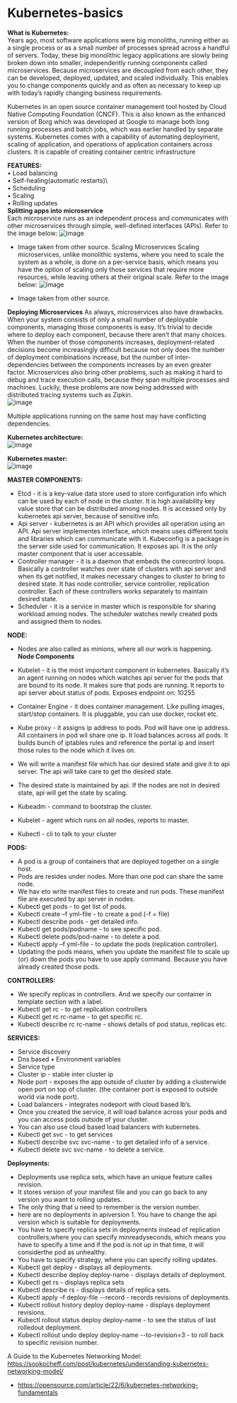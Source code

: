 # Kubernetes-basics

**What is Kubernetes:**\
Years ago, most software applications were big monoliths, running either as a single process or as a small number of processes spread across a handful of servers.
Today, these big monolithic legacy applications are slowly being broken down into smaller, independently running components called microservices.
Because microservices are decoupled from each other, they can be developed, deployed, updated, and scaled individually. This enables you to change components quickly and as often as necessary to keep up with today’s rapidly changing business requirements.

Kubernetes in an open source container management tool hosted by Cloud Native Computing Foundation (CNCF). This is also known as the enhanced version of Borg which was developed at Google to manage both long running processes and batch jobs, which was earlier handled by separate systems. Kubernetes comes with a capability of automating deployment, scaling of application, and operations of application containers across clusters. It is capable of creating container centric infrastructure

**FEATURES:**\
•	Load balancing \
•	Self-healing(automatic restarts)\  
•	Scheduling \
•	Scaling \
•	Rolling updates\
**Splitting apps into microservice** \
Each microservice runs as an independent process and communicates with other microservices through simple, well-defined interfaces (APIs). Refer to the image below:
![image](https://user-images.githubusercontent.com/82542326/127751701-370c4cc2-3f99-45eb-9d1c-ac37644f1f9e.png)

 - Image taken from other source.
Scaling Microservices
Scaling microservices, unlike monolithic systems, where you need to scale the system as a whole, is done on a per-service basis, which means you have the option of scaling only those services that require more resources, while leaving others at their original scale. Refer to the image below:
 ![image](https://user-images.githubusercontent.com/82542326/127751714-e0d25bbb-a078-4a0e-9f74-fd921ec6aa89.png)

- Image taken from other source.

**Deploying Microservices**
As always, microservices also have drawbacks. When your system consists of only a small number of deployable components, managing those components is easy. It’s trivial to decide where to deploy each component, because there aren’t that many choices.
When the number of those components increases, deployment-related decisions become increasingly difficult because not only does the number of deployment combinations increase, but the number of inter-dependencies between the components increases by an even greater factor.
Microservices also bring other problems, such as making it hard to debug and trace execution calls, because they span multiple processes and machines. Luckily, these problems are now being addressed with distributed tracing systems such as Zipkin.\
 ![image](https://user-images.githubusercontent.com/82542326/127751717-cb75e092-7a2a-4872-b584-0d933b19bf3b.png)

Multiple applications running on the same host may have conflicting dependencies.

**Kubernetes architecture:**\
![image](https://user-images.githubusercontent.com/82542326/127751721-71967673-622e-43d7-8df5-52b6915b5f3b.png)

 
**Kubernetes master:**\
![image](https://user-images.githubusercontent.com/82542326/127751726-5249c38b-70ce-4300-9622-689790c3c75d.png)

 
**MASTER COMPONENTS:**
- Etcd - it is a key-value data store used to store configuration info which can be used by each of node in the cluster. It is high availability key value store that can be distributed among nodes. It is accessed only by kubernetes api server, because of sensitive info.
- Api server - kubernetes is an API which provides all operation using an API. Api server implementes interface, which means uses different tools and libraries which can communicate with it. Kubeconfig is a package in the server side used for communication. It exposes api. It is the only master component that is user accessable. 
- Controller manager - it is a daemon that embeds the corecontrol loops. Basically a controller watches over state of clusters with api server and when its get notified, it makes necessary changes to cluster to bring to desired state. It has node controller, service controller, replication controller. Each of these controllers works separately to maintain desired state. 
- Scheduler - it is a service in master which is responsible for sharing workload among nodes. The scheduler watches newly created pods and assigned them to nodes.

**NODE:** 
- Nodes are also called as minions, where all our work is happening.  
**Node Components**
- Kubelet - it is the most important component in kubernetes. Basically it’s an agent running on nodes which watches api server for the pods that are bound to its node. It makes sure that pods are running. It reports to api server about status of pods. Exposes endpoint on: 10255
- Container Engine - it does container management. Like pulling images, start/stop containers. It is pluggable, you can use docker, rocket etc. 
- Kube proxy - it assigns ip address to pods. Pod will have one ip address. All containers in pod wil share one ip. It load balances across all pods. It builds bunch of iptables rules and reference the portal ip and insert those rules to the node which it lives on. 
- We will write a manifest file which has our desired state and give it to api server. The api will take care to get the desired state.
- The desired state is maintained by api. If the nodes are not in desired state, api will get the state by scaling.

-	Kubeadm - command to bootstrap the cluster.
-	Kubelet - agent which runs on all nodes, reports to master. 
-	Kubectl - cli to talk to your cluster

**PODS:**
- A pod is a group of containers that are deployed together on a single host. 
- Pods are resides under nodes. More than one pod can share the same node. 
- We hav eto write manifest files to create and run pods. These manifest file are executed by api server in nodes. 
- Kubectl get pods - to get list of pods. 
- Kubectl create –f yml-file - to create a pod (-f = file) 
- Kubectl describe pods - get detailed info. 
- Kubectl get pods/podname - to see specific pod. 
- Kubectl delete pods/pod-name - to delete a pod. 
- Kubectl apply –f yml-file - to update the pods (replication controller). 
- Updating the pods means, when you update the manifest file to scale up (or) down the pods you have to use apply command. Because you have already created those pods.

**CONTROLLERS:**
- We specify replicas in controllers. And we specify our container in template section with a label. 
- Kubectl get rc - to get replication controllers 
- Kubectl get rc rc-name - to get specific rc. 
- Kubectl describe rc rc-name - shows details of pod status, replicas etc. 

**SERVICES:**
- Service discovery 
- Dns based • Environment variables 
- Service type 
- Cluster ip - stable inter cluster ip 
- Node port - exposes the app outside of cluster by adding a clusterwide open port on top of cluster. (the container port is exposed to outside world via node port). 
- Load balancers - integrates nodeport with cloud based lb’s. 
- Once you created the service, it will load balance across your pods and you can access pods outside of your cluster. 
- You can also use cloud based load balancers with kubernetes. 
- Kubectl get svc - to get services 
- Kubectl describe svc svc-name - to get detailed info of a service. 
- Kubectl delete svc svc-name - to delete a service. 

**Deployments:**

- Deployments use replica sets, which have an unique feature calles revision. 
- It stores version of your manifest file and you can go back to any version you want to rolling updates.
- The only thing that u need to remember is the version number. 
- here are no deployments in apiversion 1. You have to change the api version which is suitable for deployments. 
- You have to specify replica sets in deployments instead of replication controllers,where you can specify minreadyseconds, which means you have to specify a time and if the pod is not up in that time, it will considerthe pod as unhealthy. 
- You have to specify strategy, where you can specify rolling updates. 
- Kubectl get deploy - displays all deployments. 
- Kubectl describe deploy deploy-name - displays details of deployment. 
- Kubectl get rs - displays replica sets 
- Kubectl describe rs - displays details of replica sets. 
- Kubectl apply –f deploy-file --record - records revisions of deployments. 
- Kubectl rollout history deploy deploy-name - displays deployment revisions. 
- Kubectl rollout status deploy deploy-name - to see the status of last rolledout deployment. 
- Kubectl rollout undo deploy deploy-name --to-revision=3 - to roll back to specific revision number.


A Guide to the Kubernetes Networking Model:
https://sookocheff.com/post/kubernetes/understanding-kubernetes-networking-model/
- https://opensource.com/article/22/6/kubernetes-networking-fundamentals
